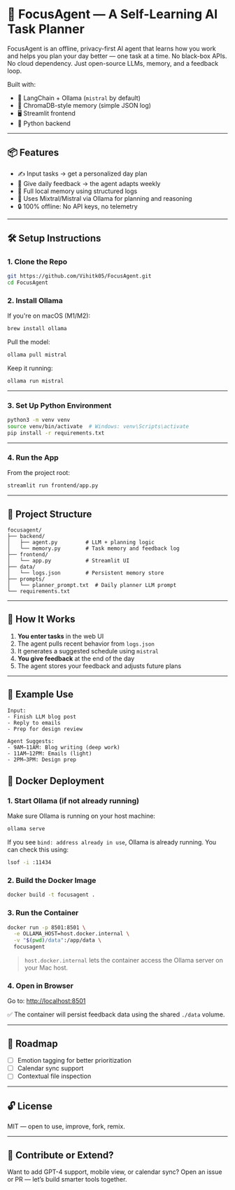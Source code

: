 # 🧠 FocusAgent — A Self-Learning AI Task Planner

FocusAgent is an offline, privacy-first AI agent that learns how you work and helps you plan your day better — one task at a time. No black-box APIs. No cloud dependency. Just open-source LLMs, memory, and a feedback loop.

Built with:
- 🧱 LangChain + Ollama (`mistral` by default)
- 🧠 ChromaDB-style memory (simple JSON log)
- 🖥️ Streamlit frontend
- 🐍 Python backend

---

## 📦 Features

- ✍️ Input tasks → get a personalized day plan
- 🔁 Give daily feedback → the agent adapts weekly
- 💾 Full local memory using structured logs
- 🧠 Uses Mixtral/Mistral via Ollama for planning and reasoning
- 🔒 100% offline: No API keys, no telemetry

---

## 🛠️ Setup Instructions

### 1. Clone the Repo

```bash
git https://github.com/Vihitk05/FocusAgent.git
cd FocusAgent
```

### 2. Install Ollama

If you're on macOS (M1/M2):
```bash
brew install ollama
```

Pull the model:
```bash
ollama pull mistral
```

Keep it running:
```bash
ollama run mistral
```

---

### 3. Set Up Python Environment

```bash
python3 -m venv venv
source venv/bin/activate  # Windows: venv\Scripts\activate
pip install -r requirements.txt
```

---

### 4. Run the App

From the project root:

```bash
streamlit run frontend/app.py
```

---

## 📁 Project Structure

```
focusagent/
├── backend/
│   ├── agent.py         # LLM + planning logic
│   └── memory.py        # Task memory and feedback log
├── frontend/
│   └── app.py           # Streamlit UI
├── data/
│   └── logs.json        # Persistent memory store
├── prompts/
│   └── planner_prompt.txt  # Daily planner LLM prompt
└── requirements.txt
```

---

## 🧠 How It Works

1. **You enter tasks** in the web UI
2. The agent pulls recent behavior from `logs.json`
3. It generates a suggested schedule using `mistral`
4. **You give feedback** at the end of the day
5. The agent stores your feedback and adjusts future plans

---

## 🧪 Example Use

```
Input:
- Finish LLM blog post
- Reply to emails
- Prep for design review

Agent Suggests:
- 9AM–11AM: Blog writing (deep work)
- 11AM–12PM: Emails (light)
- 2PM–3PM: Design prep
```

## 🐳 Docker Deployment

### 1. Start Ollama (if not already running)
Make sure Ollama is running on your host machine:
```bash
ollama serve
```
If you see `bind: address already in use`, Ollama is already running. You can check this using:
```bash
lsof -i :11434
```

### 2. Build the Docker Image
```bash
docker build -t focusagent .
```

### 3. Run the Container
```bash
docker run -p 8501:8501 \
  -e OLLAMA_HOST=host.docker.internal \
  -v "$(pwd)/data":/app/data \
  focusagent
```
> `host.docker.internal` lets the container access the Ollama server on your Mac host.

### 4. Open in Browser
Go to: [http://localhost:8501](http://localhost:8501)

✅ The container will persist feedback data using the shared `./data` volume.

---

## 🚧 Roadmap

- [ ] Emotion tagging for better prioritization
- [ ] Calendar sync support
- [ ] Contextual file inspection

---

## 🔓 License

MIT — open to use, improve, fork, remix.

---

## 👋 Contribute or Extend?

Want to add GPT-4 support, mobile view, or calendar sync? Open an issue or PR — let’s build smarter tools together.
